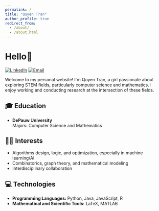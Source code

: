 ```yaml
---
permalink: /
title: "Quyen Tran"
author_profile: true
redirect_from: 
  - /about/
  - /about.html
---
```


# Hello👋 
[![LinkedIn](https://img.shields.io/badge/LinkedIn-0077B5?style=flat-square&logo=linkedin&logoColor=white)](https://www.linkedin.com/in/quyen-tran-0bb791255/)
[![Email](https://img.shields.io/badge/Email-D14836?style=flat-square&logo=gmail&logoColor=white)](mailto:quyen.tran05121l@gmail.com)

Welcome to my personal website! I'm Quyen Tran, a girl passionate about exploring STEM fields, particularly computer science and mathematics. I enjoy working and conducting research at the intersection of these fields. 

## 🎓 Education
- **DePauw University**  
  Majors: Computer Science and Mathematics 

## 🧑‍💻 Interests
- Algorithms design, logic, and optimization, especially in machine learning/AI
- Combinatorics, graph theory, and mathematical modeling
- Interdisciplinary collaboration

## 💻 Technologies
- **Programming Languages:** Python, Java, JavaScript, R
- **Mathematical and Scientific Tools:** LaTeX, MATLAB
